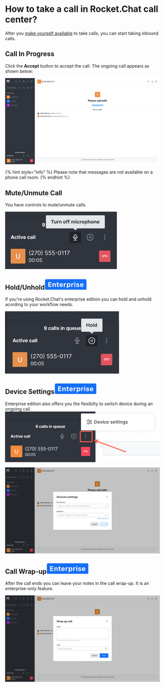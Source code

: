 # How to take a call in Rocket.Chat call center?

After you [make yourself available](../../rocket.chat-call-center/call-center-agent-guides/broken-reference/) to take calls, you can start taking inbound calls.

## **Call In Progress**

Click the **Accept** button to accept the call. The ongoing call appears as shown below:

![Ongoing call](<../../../.gitbook/assets/Ongoing Call.png>)

{% hint style="info" %}
Please note that messages are not available on a phone call room.
{% endhint %}

## Mute/Unmute Call

You have controls to mute/unmute calls.

![Mute/Unmute ](../../../.gitbook/assets/Muteunmute.png)

## Hold/Unhold![](<../../../.gitbook/assets/enterprise blue.png>)

If you're using Rocket.Chat's enterprise edition you can hold and unhold acording to your workflow needs.

![Hold/Unhold](<../../../.gitbook/assets/image (3).png>)

## Device Settings![](<../../../.gitbook/assets/enterprise blue.png>)

Enterprise edition also offers you the flexibilty to switch device during an ongoing call.![](<../../../.gitbook/assets/device settings button.png>)

![Device settings](<../../../.gitbook/assets/device settings.png>)

## Call Wrap-up![](<../../../.gitbook/assets/enterprise blue.png>)

After the call ends you can leave your notes in the call wrap-up. It is an enterprise-only feature.

![Call wrap-up](<../../../.gitbook/assets/all wrap-up.png>)

